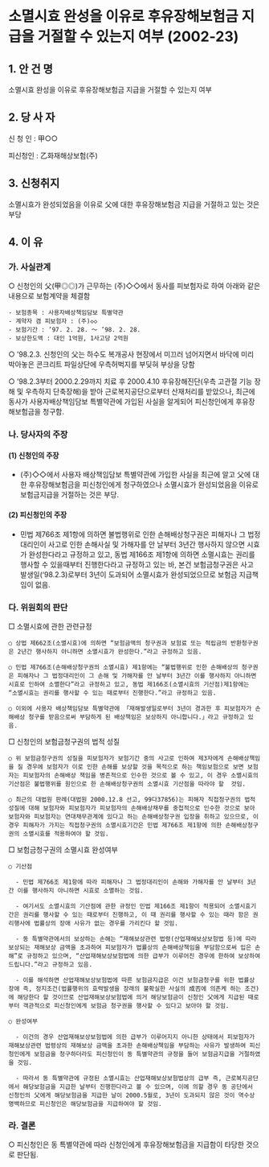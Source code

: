 # 소멸시효 완성을 이유로 후유장해보험금 지급을 거절할 수 있는지 여부 (2002-23)

## 1. 안 건 명

소멸시효 완성을 이유로 후유장해보험금 지급을 거절할 수 있는지 여부

## 2. 당 사 자

신 청 인 : 甲○○ 

피신청인 : 乙화재해상보험(주) 

## 3. 신청취지

소멸시효가 완성되었음을 이유로 父에 대한 후유장해보험금 지급을 거절하고 있는 것은 부당

## 4. 이   유

### 가. 사실관계

○ 신청인의 父(甲◎◎)가 근무하는 (주)◇◇에서 동사를 피보험자로 하여 아래와 같은 내용으로 보험계약을 체결함
   
    - 보험종목 : 사용자배상책임담보 특별약관
    - 계약자 겸 피보험자 : (주)◇◇
    - 보험기간 : ’97. 2. 28. ～ ’98. 2. 28.
    - 보상한도액 : 대인 1억원, 1사고당 2억원
      
○ ’98.2.3. 신청인의 父는 하수도 복개공사 현장에서 미끄러 넘어지면서 바닥에 미리 박아놓은 콘크리트 파일상단에 우측허벅지를 부딪혀 부상을 당함

○ ’98.2.3부터 2000.2.29까지 치료 후 2000.4.10 후유장해진단(우측 고관절 기능 장해 및 우측하지 단축장해)을 받아 근로복지공단으로부터 산재처리를 받았으나, 최근에 동사가 사용자배상책임담보 특별약관에 가입된 사실을 알게되어 피신청인에게 후유장해보험금을 청구함.


### 나. 당사자의 주장

####   (1) 신청인의 주장
- (주)◇◇에서 사용자 배상책임담보 특별약관에 가입한 사실을 최근에 알고 父에 대한 후유장해보험금을 피신청인에게 청구하였으나 소멸시효가 완성되었음을 이유로 보험금지급을 거절하는 것은 부당. 

####  (2) 피신청인의 주장
    
- 민법 제766조 제1항에 의하면 불법행위로 인한 손해배상청구권은 피해자나 그 법정대리인이 사고로 인한 손해사실 및 가해자를 안 날부터 3년간 행사하지 않으면 시효가 완성한다라고 규정하고 있고, 동법 제166조 제1항에 의하면 소멸시효는 권리를 행사할 수 있을때부터 진행한다라고 규정하고 있는 바, 본건 보험금청구권은 사고 발생일(‘98.2.3)로부터 3년이 도과되어 소멸시효가 완성되었으므로 보험금 지급책임이 없음.
 
### 다. 위원회의 판단

□ 소멸시효에 관한 관련규정 

    ○ 상법 제662조(소멸시효)에 의하면 “보험금액의 청구권과 보험료 또는 적립금의 반환청구권은 2년간 행사하지 아니하면 소멸시효가 완성한다.”라고 규정하고 있음.

    ○ 민법 제766조(손해배상청구권의 소멸시효) 제1항에는 “불법행위로 인한 손해배상의 청구권은 피해자나 그 법정대리인이 그 손해 및 가해자를 안 날부터 3년간 이를 행사하지 아니하면 시효로 인하여 소멸한다”라고 규정하고 있고, 동법 제166조(소멸시효의 기산점)제1항에는 “소멸시효는 권리를 행사할 수 있는 때로부터 진행한다.”라고 규정하고 있음.

    ○ 이외에 사용자 배상책임담보 특별약관에 「재해발생일로부터 3년이 경과한 후 피보험자가 손해배상 청구를 받음으로써 부담하게 된 배상책임은 보상하지 아니합니다.」라고 규정하고 있음. 
 
□ 신청인의 보험금청구권의 법적 성질 

    ○ 위 보험금청구권의 성질을 피보험자가 보험기간 중의 사고로 인하여 제3자에게 손해배상책임을 질 경우에 보험자가 이로 인한 손해를 보상할 것을 목적으로 하는 책임보험으로 보면 보험자는 피보험자의 손해배상 책임을 병존적으로 인수한 것으로 볼 수 있고, 이 경우 소멸시효의 기산점은 불법행위를 원인으로 한 손해배상청구권의 소멸시효 기산점을 따라야 할  것임.

    ○ 최근의 대법원 판례(대법원 2000.12.8 선고, 99다37856)는 피해자 직접청구권의 법적 성질에 대해 보험자와 피보험자가 피보험자의 손해배상채무를 중첩적으로 인수한 것으로 보아 보험자와 피보험자는 연대채무관계에 있다고 하는 손해배상청구권 입장을 취하고 있으므로, 이 경우 피해자가 가지는 직접청구권의 소멸시효기간은 민법 제766조 제1항에 의한 손해배상청구권의 소멸시효를 적용하여야 할 것임. 

□ 보험금청구권의 소멸시효 완성여부

    ○ 기산점
  
      - 민법 제766조 제1항에 따라 피해자나 그 법정대리인이 손해와 가해자를 안 날부터 3년간 이를 행사하지 아니하면 시효로 소멸하는 것임.
  
      - 여기서도 소멸시효의 기산점에 관한 규정인 민법 제166조 제1항이 적용되어 소멸시효기간은 권리를 행사할 수 있는 때로부터 진행하고, 이 때 권리를 행사할 수 있는 때라 함은 권리행사에 법률상의 장애 사유가 없는 경우를 가리킨다 할 것임.

      - 동 특별약관에서의 보상하는 손해는 “재해보상관련 법령(산업재해보상보험법 등)에 따라 보상되는 재해보상 금액을 초과하여 피보험자가 법률상의 손해배상책임을 부담함으로써 입은 손해”로 규정하고 있으며, “산업재해보상보험법에 의한 급부가 이루어진 경우에 한하여 보상하여 드립니다.”라고 규정하고 있음. 

      - 이를 해석하면 산업재해보상보험법에 따른 보험금지급은 이건 보험금청구를 위한 법률상 장애 즉, 정지조건(법률행위의 효력발생을 장래의 불확실한 사실의 成否에 의존케 하는 조건)에 해당한다 할 것이므로 산업재해보상보험법에 의거 해당보험금이 신청인 父에게 지급된 때로부터 객관적으로 피신청인에게 보험금 청구권을 행사할 수 있다고 보아야 할 것임.

    ○ 완성여부

      - 이건의 경우 산업재해보상보험법에 의한 급부가 이루어지지 아니한 상태에서 피보험자가 재해보상관련 법령상의 재해보상 금액을 초과한 손해배상책임을 부담하는 사유가 발생하여 피신청인에게 보험금을 청구하더라도 피신청인이 동 특별약관의 규정을 들어 보험금지급을 거절하였을 것임.

      - 따라서 동 특별약관에 규정된 소멸시효는 산업재해보상보험법상의 급부 즉, 근로복지공단에서 해당보험금을 지급한 날부터 진행한다라고 볼 수 있으며, 이에 의할 경우 동 공단에서 신청인의 父에게 해당보험금을 지급한 날이 2000.5월로, 3년이 도과되지 않은 것이 역수상 명백하므로 피신청인은 해당보험금을 지급하여야 할 것임.


### 라. 결론

○ 피신청인은 동 특별약관에 따라 신청인에게 후유장해보험금을 지급함이 타당한 것으로 판단됨.

